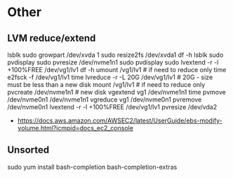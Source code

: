 # Other

## LVM reduce/extend

lsblk
sudo growpart /dev/xvda 1
sudo resize2fs /dev/xvda1
df -h
lsblk
sudo pvdisplay
sudo pvresize /dev/nvme1n1
sudo pvdisplay
sudo lvextend -r -l +100%FREE /dev/vg1/lv1
df -h
umount /vg1/lv1 # if need to reduce only
time e2fsck -f /dev/vg1/lv1
time lvreduce -r -L 20G /dev/vg1/lv1 # 20G - size must be less than a new disk
mount /vg1/lv1 # if need to reduce only
pvcreate /dev/nvme1n1 # new disk
vgextend vg1 /dev/nvme1n1
time pvmove /dev/nvme0n1 /dev/nvme1n1
vgreduce vg1 /dev/nvme0n1
pvremove /dev/nvme0n1
lvextend -r -l +100%FREE /dev/vg1/lv1
pvresize /dev/vda2

- https://docs.aws.amazon.com/AWSEC2/latest/UserGuide/ebs-modify-volume.html?icmpid=docs_ec2_console

## Unsorted

sudo yum install bash-completion bash-completion-extras
